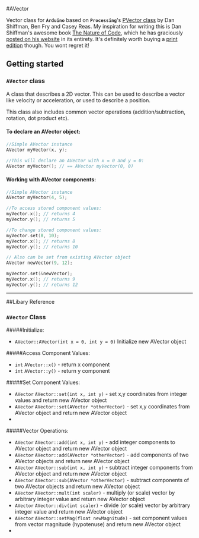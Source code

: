 #AVector

Vector class for **`Arduino`** based on **`Processing`**'s [PVector class](https://github.com/processing/processing/blob/44248a80d111b1710a4781739327afa18d3593fa/core/src/processing/core/PVector.java) by Dan Shiffman, Ben Fry and Casey Reas.
My inspiration for writing this is Dan Shiffman's awesome book [The Nature of Code](http://natureofcode.com), which he has graciously [posted on his website](http://natureofcode.com/book/) in its entirety. It's definitely worth buying a [print edition](http://www.amazon.com/gp/product/0985930802/ref=as_li_tf_tl?ie=UTF8&camp=1789&creative=9325&creativeASIN=0985930802&linkCode=as2&tag=natureofcode-20) though. You wont regret it!



## Getting started

### `AVector` class

A class that describes a 2D vector. This can be used to describe a vector like velocity or acceleration, or used to describe a position. 

This class also includes common vector operations (addition/subtraction, rotation, dot product etc).

#### To declare an AVector object:
```c++
//Simple AVector instance
AVector myVector(x, y);

//This will declare an AVector with x = 0 and y = 0:
AVector myVector(); // == AVector myVector(0, 0)
```

#### Working with AVector components:
```c++
//Simple AVector instance
AVector myVector(4, 5);

//To access stored component values:
myVector.x(); // returns 4
myVector.y(); // returns 5

//To change stored component values:
myVector.set(8, 10);
myVector.x(); // returns 8
myVector.y(); // returns 10

// Also can be set from existing AVector object
AVector newVector(9, 12);

myVector.set(&newVector);
myVector.x(); // returns 9
myVector.y(); // returns 12
```

--------------------------------

##Libary Reference
### `AVector` Class

#####Initialize:
- `AVector::AVector(int x = 0, int y = 0)` Initialize new AVector object

#####Access Component Values:
- `int` `AVector::x()` - return x component
- `int` `AVector::y()` - return y component

#####Set Component Values:
- `AVector` `AVector::set(int x, int y)` - set x,y coordinates from integer values and return new AVector object
- `AVector` `AVector::set(AVector *otherVector)` - set x,y coordinates from AVector object and return new AVector object
- 

#####Vector Operations:
- `AVector` `AVector::add(int x, int y)` - add integer components to AVector object and return new AVector object
- `AVector` `AVector::add(AVector *otherVector)` - add components of two AVector objects and return new AVector object
- `AVector` `AVector::sub(int x, int y)` - subtract integer components from AVector object and return new AVector object
- `AVector` `AVector::sub(AVector *otherVector)` - subtract components of two AVector objects and return new AVector object
- `AVector` `AVector::mult(int scaler)` - multiply (or scale) vector by arbitrary integer value and return new AVector object
- `AVector` `AVector::div(int scaler)` - divide (or scale) vector by arbitrary integer value and return new AVector object
- `AVector` `AVector::setMag(float newMagnitude)` - set component values from vector magnitude (hypotenuse) and return new AVector object
- 
